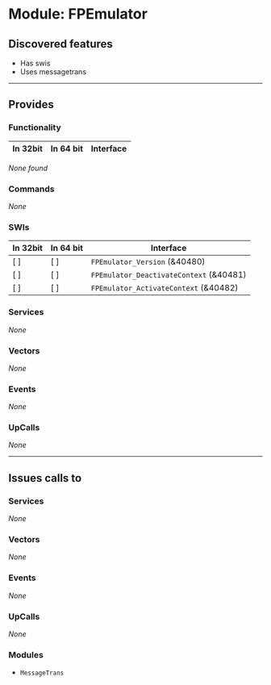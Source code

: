 # Module: FPEmulator

## Discovered features


* Has swis
* Uses messagetrans

---

## Provides

### Functionality

| In 32bit | In 64 bit | Interface |
|----------|-----------|-----------|

*None found*

### Commands


*None*


### SWIs


| In 32bit | In 64 bit | Interface |
|----------|-----------|-----------|
| [ ]      | [ ]       | `FPEmulator_Version` (&40480) |
| [ ]      | [ ]       | `FPEmulator_DeactivateContext` (&40481) |
| [ ]      | [ ]       | `FPEmulator_ActivateContext` (&40482) |


### Services


*None*


### Vectors


*None*


### Events


*None*


### UpCalls


*None*


---

## Issues calls to

### Services


*None*


### Vectors


*None*


### Events


*None*


### UpCalls


*None*


### Modules


* `MessageTrans`


